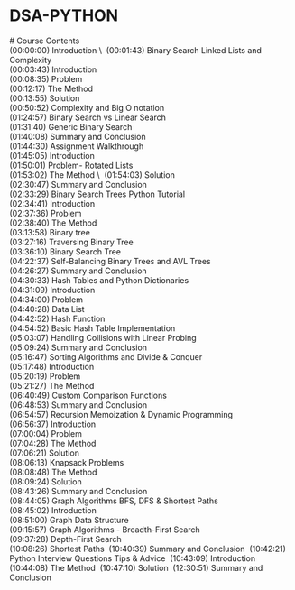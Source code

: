 # DSA-PYTHON
️# Course Contents ️\
️ (00:00:00) Introduction \ 
️ (00:01:43) Binary Search Linked Lists and Complexity \
️ (00:03:43) Introduction \
️ (00:08:35) Problem \
️ (00:12:17) The Method \
️ (00:13:55) Solution \
️ (00:50:52) Complexity and Big O notation \
️ (01:24:57) Binary Search vs Linear Search \
️ (01:31:40) Generic Binary Search \
️ (01:40:08) Summary and Conclusion \
️ (01:44:30) Assignment Walkthrough \
️ (01:45:05) Introduction \
️ (01:50:01) Problem- Rotated Lists \
️ (01:53:02) The Method \ 
️ (01:54:03) Solution \
️ (02:30:47) Summary and Conclusion \
️ (02:33:29) Binary Search Trees Python Tutorial \
️ (02:34:41) Introduction \
️ (02:37:36) Problem \
️ (02:38:40) The Method \
️ (03:13:58) Binary tree \
️ (03:27:16) Traversing Binary Tree \
️ (03:36:10) Binary Search Tree \
️ (04:22:37) Self-Balancing Binary Trees and AVL Trees \
️ (04:26:27) Summary and Conclusion \
️ (04:30:33) Hash Tables and Python Dictionaries \
️ (04:31:09) Introduction \
️ (04:34:00) Problem \
️ (04:40:28) Data List \
️ (04:42:52) Hash Function \
️ (04:54:52) Basic Hash Table Implementation \
️ (05:03:07) Handling Collisions with Linear Probing \
️ (05:09:24) Summary and Conclusion \
️ (05:16:47) Sorting Algorithms and Divide & Conquer \
️ (05:17:48) Introduction \
️ (05:20:19) Problem \
️ (05:21:27) The Method \
️ (06:40:49) Custom Comparison Functions \
️ (06:48:53) Summary and Conclusion \
️ (06:54:57) Recursion Memoization & Dynamic Programming \
️ (06:56:37) Introduction \
️ (07:00:04) Problem \
️ (07:04:28) The Method \
️ (07:06:21) Solution \
️ (08:06:13) Knapsack Problems \
️ (08:08:48) The Method \
️ (08:09:24) Solution \
️ (08:43:26) Summary and Conclusion \
️ (08:44:05) Graph Algorithms BFS, DFS & Shortest Paths \
️ (08:45:02) Introduction \
️ (08:51:00) Graph Data Structure \
️ (09:15:57) Graph Algorithms - Breadth-First Search \
️ (09:37:28) Depth-First Search \
️ (10:08:26) Shortest Paths
️ (10:40:39) Summary and Conclusion
️ (10:42:21) Python Interview Questions Tips & Advice
️ (10:43:09) Introduction
️ (10:44:08) The Method
️ (10:47:10) Solution
️ (12:30:51) Summary and Conclusion
